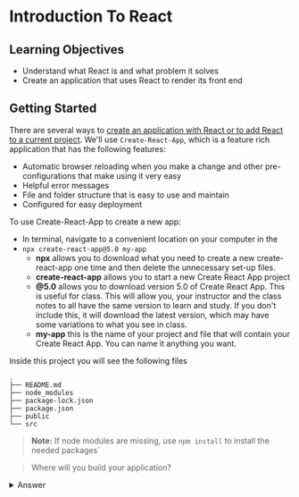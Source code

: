 # Introduction To React

## Learning Objectives

- Understand what React is and what problem it solves
- Create an application that uses React to render its front end

## Getting Started

There are several ways to [create an application with React or to add React to a current project](https://reactjs.org/docs/getting-started.html). We'll use `Create-React-App`, which is a feature rich application that has the following features:

- Automatic browser reloading when you make a change and other pre-configurations that make using it very easy
- Helpful error messages
- File and folder structure that is easy to use and maintain
- Configured for easy deployment

To use Create-React-App to create a new app:

- In terminal, navigate to a convenient location on your computer in the
- `npx create-react-app@5.0 my-app`
  - **npx** allows you to download what you need to create a new create-react-app one time and then delete the unnecessary set-up files.
  - **create-react-app** allows you to start a new Create React App project
  - **@5.0** allows you to download version 5.0 of Create React App. This is useful for class. This will allow you, your instructor and the class notes to all have the same version to learn and study. If you don't include this, it will download the latest version, which may have some variations to what you see in class.
  - **my-app** this is the name of your project and file that will contain your Create React App. You can name it anything you want.

Inside this project you will see the following files

```
.
├── README.md
├── node_modules
├── package-lock.json
├── package.json
├── public
└── src
```

> **Note:** If node modules are missing, use `npm install` to install the needed packages`

> Where will you build your application?

<details><summary>Answer</summary>

You will work inside the `src` folder.

You can also go into the `public` and change information in the `head` of the `index.html` file. For example, you can change the name of the app from `React App` to whatever you want.

<details>

To start your app:

```
npm start
```

Go to the **src/App.js** file.

What does each line of code do?

Remove all the **boilerplate** code and add your own code.

Try to:

- Add your own header
- Add your own image
- Add your own link
- Add your own CSS

## Creating Components

This app is very small. Production level apps are massive. One of the benefits of React is that it allows you to create small components. Each component is typically stored in its own file.

Inside of the **src** folder, add a new file called `Header.js`.

```js
// Header.js
function Header() {}
```

Add a return statement with parenthesis. Return statements can only return one line of code. The parenthesis allow you to space your HTML/JSX across multiple lines to make it easier to read and edit, but JavaScript will still read it as one line of code.

```js
// Header.js
function Header() {
    return ()
}
```

```js
// Header.js
function Header() {
  return (
    <header>
      <h1>My header</h1>
    </header>
  );
}
```

We want to use this code in `App.js`. To export this code we must do so explicitly:

```js
// Header.js
function Header() {
  return (
    <header>
      <h1>My header</h1>
    </header>
  );
}

export default Header;
```

The default keyword allows the ability to rename this component in `App.js`.

Return to `App.js` and import this component

```js
// App.js
import Header from "./Header";
```

Use this new custom component you've created:

```js
function App() {
  return (
    <Header />
    <div className="App">
    <h2>React is cool  </h2>
    </div>
  );
}
```

This will cause an error. JSX expressions can have only one parent element. Let's move your custom header inside the `div`.

```js
function App() {
  return (
    <div className="App">
      <Header />
      <h2>React is cool </h2>
    </div>
  );
}
```

Inside of the div is a property `className`. What does it do?

Why can't you use the `class` keyword instead. [Hint](https://www.w3schools.com/js/js_reserved.asp)
